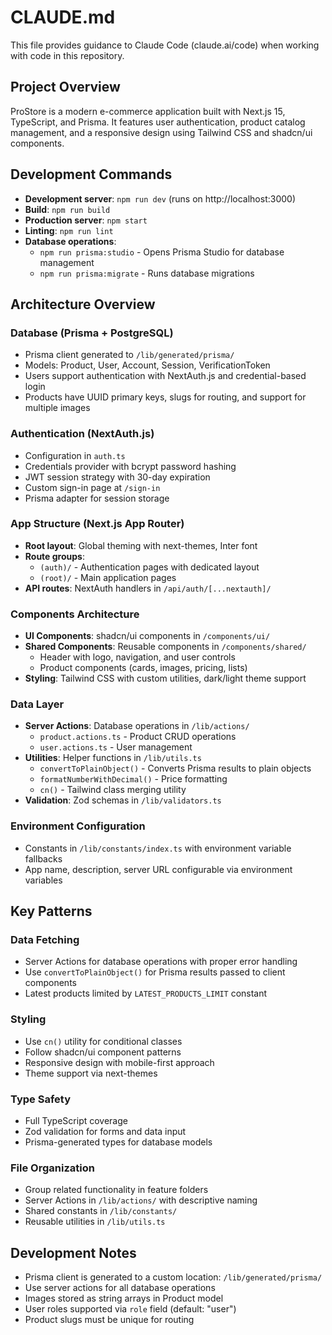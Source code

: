 # CLAUDE.md

This file provides guidance to Claude Code (claude.ai/code) when working with code in this repository.

## Project Overview

ProStore is a modern e-commerce application built with Next.js 15, TypeScript, and Prisma. It features user authentication, product catalog management, and a responsive design using Tailwind CSS and shadcn/ui components.

## Development Commands

- **Development server**: `npm run dev` (runs on http://localhost:3000)
- **Build**: `npm run build`
- **Production server**: `npm start`
- **Linting**: `npm run lint`
- **Database operations**:
  - `npm run prisma:studio` - Opens Prisma Studio for database management
  - `npm run prisma:migrate` - Runs database migrations

## Architecture Overview

### Database (Prisma + PostgreSQL)
- Prisma client generated to `/lib/generated/prisma/`
- Models: Product, User, Account, Session, VerificationToken
- Users support authentication with NextAuth.js and credential-based login
- Products have UUID primary keys, slugs for routing, and support for multiple images

### Authentication (NextAuth.js)
- Configuration in `auth.ts`
- Credentials provider with bcrypt password hashing
- JWT session strategy with 30-day expiration
- Custom sign-in page at `/sign-in`
- Prisma adapter for session storage

### App Structure (Next.js App Router)
- **Root layout**: Global theming with next-themes, Inter font
- **Route groups**:
  - `(auth)/` - Authentication pages with dedicated layout
  - `(root)/` - Main application pages
- **API routes**: NextAuth handlers in `/api/auth/[...nextauth]/`

### Components Architecture
- **UI Components**: shadcn/ui components in `/components/ui/`
- **Shared Components**: Reusable components in `/components/shared/`
  - Header with logo, navigation, and user controls
  - Product components (cards, images, pricing, lists)
- **Styling**: Tailwind CSS with custom utilities, dark/light theme support

### Data Layer
- **Server Actions**: Database operations in `/lib/actions/`
  - `product.actions.ts` - Product CRUD operations
  - `user.actions.ts` - User management
- **Utilities**: Helper functions in `/lib/utils.ts`
  - `convertToPlainObject()` - Converts Prisma results to plain objects
  - `formatNumberWithDecimal()` - Price formatting
  - `cn()` - Tailwind class merging utility
- **Validation**: Zod schemas in `/lib/validators.ts`

### Environment Configuration
- Constants in `/lib/constants/index.ts` with environment variable fallbacks
- App name, description, server URL configurable via environment variables

## Key Patterns

### Data Fetching
- Server Actions for database operations with proper error handling
- Use `convertToPlainObject()` for Prisma results passed to client components
- Latest products limited by `LATEST_PRODUCTS_LIMIT` constant

### Styling
- Use `cn()` utility for conditional classes
- Follow shadcn/ui component patterns
- Responsive design with mobile-first approach
- Theme support via next-themes

### Type Safety
- Full TypeScript coverage
- Zod validation for forms and data input
- Prisma-generated types for database models

### File Organization
- Group related functionality in feature folders
- Server Actions in `/lib/actions/` with descriptive naming
- Shared constants in `/lib/constants/`
- Reusable utilities in `/lib/utils.ts`

## Development Notes

- Prisma client is generated to a custom location: `/lib/generated/prisma/`
- Use server actions for all database operations
- Images stored as string arrays in Product model
- User roles supported via `role` field (default: "user")
- Product slugs must be unique for routing
